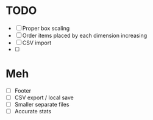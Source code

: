 # TODO
- [ ] Proper box scaling
- [ ] Order items placed by each dimension increasing
- [ ] CSV import
- [ ]

# Meh
- [ ] Footer
- [ ] CSV export / local save
- [ ] Smaller separate files
- [ ] Accurate stats
